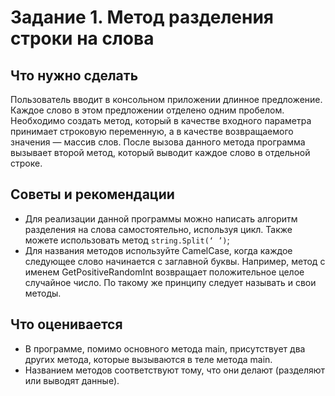 # Задание 1. Метод разделения строки на слова


## Что нужно сделать
Пользователь вводит в консольном приложении длинное предложение. Каждое слово в этом предложении отделено одним пробелом. Необходимо создать метод, который в качестве входного параметра принимает строковую переменную, а в качестве возвращаемого значения — массив слов. После вызова данного метода программа вызывает второй метод, который выводит каждое слово в отдельной строке.   


## Советы и рекомендации
- Для реализации данной программы можно написать алгоритм разделения на слова самостоятельно, используя цикл. Также можете использовать метод `string.Split(‘ ’)`;
- Для названия методов используйте CamelCase, когда каждое следующее слово начинается с заглавной буквы. Например, метод с именем GetPositiveRandomInt возвращает положительное целое случайное число. По такому же принципу следует называть и свои методы. 


## Что оценивается
- В программе, помимо основного метода main, присутствует два других метода, которые вызываются в теле метода main. 
- Названием методов соответствуют тому, что они делают (разделяют или выводят данные).
